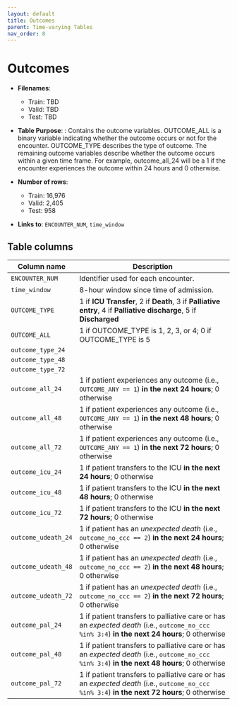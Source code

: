 ```yaml
---
layout: default
title: Outcomes
parent: Time-varying Tables
nav_order: 8
---
```


# Outcomes

- **Filenames**: 
    -	Train: TBD
    -	Valid: TBD
    -	Test: TBD


- **Table Purpose**: : Contains the outcome variables. OUTCOME_ALL is a binary variable indicating whether the outcome occurs or not for the encounter. OUTCOME_TYPE describes the type of outcome. The remaining outcome variables describe whether the outcome occurs within a given time frame. For example, outcome_all_24 will be a 1 if the encounter experiences the outcome within 24 hours and 0 otherwise. 

- **Number of rows**: 
    - Train: 16,976
    -	Valid: 2,405
    -	Test: 958

- **Links to**: `ENCOUNTER_NUM`, `time_window`
 
 
## Table columns
 
| Column name |  Description |
| ----------- | ------------ |
| `ENCOUNTER_NUM` | Identifier used for each encounter. |
| `time_window` | 8-hour window since time of admission. |
| `OUTCOME_TYPE` |  1 if **ICU Transfer**, 2 if **Death**, 3 if **Palliative entry**, 4 if **Palliative discharge**, 5 if **Discharged**  |
| `OUTCOME_ALL` |  1 if OUTCOME_TYPE is 1, 2, 3, or 4; 0 if OUTCOME_TYPE is 5  |
| `outcome_type_24` | |
| `outcome_type_48` | |
| `outcome_type_72` | |
| `outcome_all_24` | 1 if patient experiences any outcome (i.e., `OUTCOME_ANY == 1`) **in the next 24 hours**; 0 otherwise | 
| `outcome_all_48` | 1 if patient experiences any outcome (i.e., `OUTCOME_ANY == 1`) **in the next 48 hours**; 0 otherwise | 
| `outcome_all_72` | 1 if patient experiences any outcome (i.e., `OUTCOME_ANY == 1`) **in the next 72 hours**; 0 otherwise | 
| `outcome_icu_24` | 1 if patient transfers to the ICU **in the next 24 hours**; 0 otherwise |
| `outcome_icu_48` | 1 if patient transfers to the ICU **in the next 48 hours**; 0 otherwise |
| `outcome_icu_72` | 1 if patient transfers to the ICU **in the next 72 hours**; 0 otherwise |
| `outcome_udeath_24` | 1 if patient has an _unexpected death_ (i.e., `outcome_no_ccc == 2`) **in the next 24 hours**; 0 otherwise |
| `outcome_udeath_48` | 1 if patient has an _unexpected death_ (i.e., `outcome_no_ccc == 2`) **in the next 48 hours**; 0 otherwise |
| `outcome_udeath_72` | 1 if patient has an _unexpected death_ (i.e., `outcome_no_ccc == 2`) **in the next 72 hours**; 0 otherwise |
| `outcome_pal_24` | 1 if patient transfers to palliative care or has an _expected death_ (i.e., `outcome_no_ccc %in% 3:4`) **in the next 24 hours**; 0 otherwise |
| `outcome_pal_48` | 1 if patient transfers to palliative care or has an _expected death_ (i.e., `outcome_no_ccc %in% 3:4`) **in the next 48 hours**; 0 otherwise |
| `outcome_pal_72` | 1 if patient transfers to palliative care or has an _expected death_ (i.e., `outcome_no_ccc %in% 3:4`) **in the next 72 hours**; 0 otherwise |

